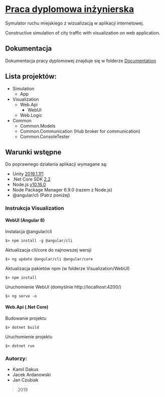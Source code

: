 # [Praca dyplomowa inżynierska](https://github.com/Inzynierka2019/PracaInzynierska/tree/master/)
Symulator ruchu miejskiego z wizualizacją w aplikacji
internetowej.

Constructive simulation of city traffic with visualization on web
application.

## Dokumentacja
Dokumentacja pracy dyplomowej znajduje się w folderze [Documentation](https://github.com/Inzynierka2019/PracaInzynierska/tree/master/Documentation)

## Lista projektów:
+ Simulation
    + App
+ Visualization
    + Web.Api
      + WebUI
    + Web.Logic
+ Common
    + Common.Models
    + Common.Communication (Hub broker for communication)
    + Common.ConsoleTester

## Warunki wstępne
Do poprawnego działania aplikacji wymagane są:
- Unity [2019.1.1f1](https://unity3d.com/get-unity/download/archive)
- .Net Core SDK [2.2](https://dotnet.microsoft.com/download/dotnet-core/2.2)
- Node.js [v10.16.0](https://nodejs.org/en/download/)
- Node Package Manager 6.9.0 (razem z Node.js)
- @angular/cli (Patrz poniżej)

### Instrukcja Visualization

#### WebUI (Angular 8)
Instalacja @angular/cli
```
$> npm install -g @angular/cli
```

Aktualizacja cli/core do najnowszej wersji
```
$> ng update @angular/cli @angular/core
```

Aktualizacja pakietów npm (w folderze Visualization/WebUI)
```
$> npm install
```

Uruchomienie WebUI (domyślnie http://localhost:4200/)
```
$> ng serve -o
```

#### Web.Api (.Net Core)
Budowanie projektu
```
$> dotnet build
```

Uruchomienie projektu
```
$> dotnet run
```

### Autorzy:
  - Kamil Dakus
  - Jacek Ardanowski
  - Jan Czubiak

> 2019